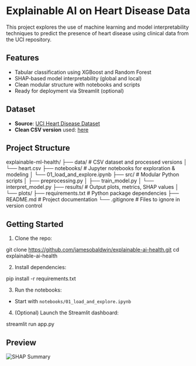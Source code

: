 # Explainable AI on Heart Disease Data

This project explores the use of machine learning and model interpretability techniques to predict the presence of heart disease using clinical data from the UCI repository.

## Features
- Tabular classification using XGBoost and Random Forest
- SHAP-based model interpretability (global and local)
- Clean modular structure with notebooks and scripts
- Ready for deployment via Streamlit (optional)

## Dataset
- **Source**: [UCI Heart Disease Dataset](https://archive.ics.uci.edu/ml/datasets/Heart+Disease)
- **Clean CSV version** used: [here](https://raw.githubusercontent.com/ageron/handson-ml/master/datasets/heart/heart.csv)

## Project Structure

explainable-ml-health/
├── data/               # CSV dataset and processed versions
│   └── heart.csv
├── notebooks/          # Jupyter notebooks for exploration & modeling
│   └── 01_load_and_explore.ipynb
├── src/                # Modular Python scripts
│   ├── preprocessing.py
│   ├── train_model.py
│   └── interpret_model.py
├── results/            # Output plots, metrics, SHAP values
│   └── plots/
├── requirements.txt    # Python package dependencies
├── README.md           # Project documentation
└── .gitignore          # Files to ignore in version control


## Getting Started

1. Clone the repo:

git clone https://github.com/jamesobaldwin/explainable-ai-health.git cd explainable-ai-health


2. Install dependencies:

pip install -r requirements.txt


3. Run the notebooks:

- Start with `notebooks/01_load_and_explore.ipynb`

4. (Optional) Launch the Streamlit dashboard:

streamlit run app.py


## Preview

![SHAP Summary](results/plots/shap_summary.png)




